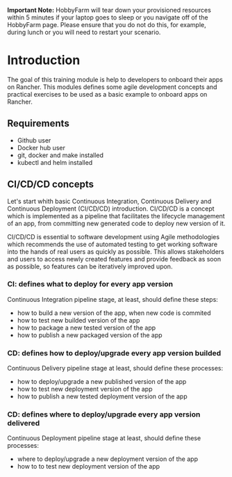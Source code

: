 **Important Note:** HobbyFarm will tear down your provisioned resources within 5 minutes if your laptop goes to sleep or you navigate off of the HobbyFarm page. Please ensure that you do not do this, for example, during lunch or you will need to restart your scenario.

# Introduction

The goal of this training module is help to developers to onboard their apps on Rancher. This modules defines some agile development concepts and practical exercises to be used as a basic example to onboard apps on Rancher.

## Requirements

- Github user
- Docker hub user
- git, docker and make installed 
- kubectl and helm installed

## CI/CD/CD concepts
  
Let's start whith basic Continuous Integration, Continuous Delivery and Continuous Deployment (CI/CD/CD) introduction. CI/CD/CD is a concept which is implemented as a pipeline that facilitates the lifecycle management of an app, from committing new generated code to deploy new version of it. 

CI/CD/CD is essential to software development using Agile methodologies which recommends the use of automated testing to get working software into the hands of real users as quickly as possible. This allows stakeholders and users to access newly created features and provide feedback as soon as possible, so features can be iteratively improved upon.

### CI: defines what to deploy for every app version

Continuous Integration pipeline stage, at least, should define these steps:
- how to build a new version of the app, when new code is commited
- how to test new builded version of the app
- how to package a new tested version of the app
- how to publish a new packaged version of the app

### CD: defines how to deploy/upgrade every app version builded

 Continuous Delivery pipeline stage at least, should define these processes:
- how to deploy/upgrade a new published version of the app
- how to test new deployment version of the app
- how to publish a new tested deployment version of the app

### CD: defines where to deploy/upgrade every app version delivered

 Continuous Deployment pipeline stage at least, should define these processes:
- where to deploy/upgrade a new deployment version of the app
- how to to test new deployment version of the app

